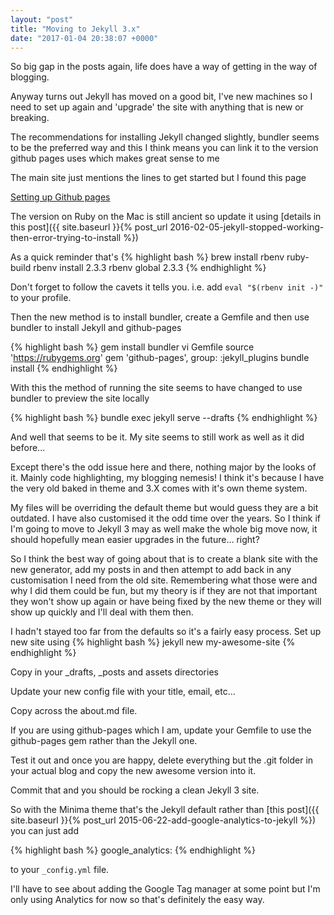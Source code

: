 ```yaml
---
layout: "post"
title: "Moving to Jekyll 3.x"
date: "2017-01-04 20:38:07 +0000"
---
```

So big gap in the posts again, life does have a way of getting in the way of blogging.

Anyway turns out Jekyll has moved on a good bit, I've new machines so I need to set up again
and 'upgrade' the site with anything that is new or breaking.

The recommendations for installing Jekyll changed slightly, bundler seems to be the preferred way
and this I think means you can link it to the version github pages uses which makes great sense to me

The main site just mentions the lines to get started but I found this page

[Setting up Github pages](https://help.github.com/articles/setting-up-your-github-pages-site-locally-with-jekyll/)

The version on Ruby on the Mac is still ancient so update it using
[details in this post]({{ site.baseurl }}{% post_url 2016-02-05-jekyll-stopped-working-then-error-trying-to-install %})

As a quick reminder that's
{% highlight bash %}
brew install rbenv ruby-build
rbenv install 2.3.3
rbenv global 2.3.3
{% endhighlight %}

Don't forget to follow the cavets it tells you. i.e. add `eval "$(rbenv init -)"` to your profile.

Then the new method is to install bundler, create a Gemfile and then use bundler to install Jekyll and github-pages

{% highlight bash %}
gem install bundler
vi Gemfile
  source 'https://rubygems.org'
  gem 'github-pages', group: :jekyll_plugins
bundle install
{% endhighlight %}

With this the method of running the site seems to have changed to use bundler to preview the site locally

{% highlight bash %}
bundle exec jekyll serve --drafts
{% endhighlight %}

And well that seems to be it. My site seems to still work as well as it did before...

Except there's the odd issue here and there, nothing major by the looks of it. Mainly code highlighting, my blogging nemesis!
I think it's because I have the very old baked in theme and 3.X comes with it's own theme system.

My files will be overriding the default theme but would guess they are a bit outdated. I have also customised it the odd time over the years.
So I think if I'm going to move to Jekyll 3 may as well make the whole big move now, it should hopefully mean easier upgrades in the future... right?

So I think the best way of going about that is to create a blank site with the new generator, add my posts in and then attempt to add back in any customisation I need from the old site.  Remembering what those were and why I did them could be fun, but my theory is if they are not that important they won't show up again or have being fixed by the new theme or they will show up quickly and I'll deal with them then.

I hadn't stayed too far from the defaults so it's a fairly easy process. Set up new site using
{% highlight bash %}
jekyll new my-awesome-site
{% endhighlight %}

Copy in your _drafts, _posts and assets directories

Update your new config file with your title, email, etc...

Copy across the about.md file.

If you are using github-pages which I am, update your Gemfile to use the github-pages gem rather than the Jekyll one.

Test it out and once you are happy, delete everything but the .git folder in your actual blog and copy the new awesome version into it.

Commit that and you should be rocking a clean Jekyll 3 site.

So with the Minima theme that's the Jekyll default rather than [this post]({{ site.baseurl }}{% post_url 2015-06-22-add-google-analytics-to-jekyll %})
you can just add

{% highlight bash %}
google_analytics: <YOUR CODE>
{% endhighlight %}

to your `_config.yml` file.

I'll have to see about adding the Google Tag manager at some point but I'm only using Analytics for now so that's definitely the easy way.

